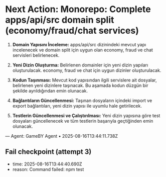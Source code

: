 # Next Action: Monorepo: Complete apps/api/src domain split (economy/fraud/chat services)

1. **Domain Yapısını İnceleme:** apps/api/src dizinindeki mevcut yapı incelenecek ve domain split için uygun olan economy, fraud ve chat servisleri belirlenecek.

2. **Yeni Dizin Oluşturma:** Belirlenen domainler için yeni dizin yapıları oluşturulacak. economy, fraud ve chat için uygun dizinler oluşturulacak.

3. **Kodun Taşınması:** Mevcut kod yapısından ilgili servislere ait dosyalar, belirlenen yeni dizinlere taşınacak. Bu aşamada kodun düzgün bir şekilde ayrıldığından emin olunacak.

4. **Bağlantıların Güncellenmesi:** Taşınan dosyaların içindeki import ve export bağlantıları, yeni dizin yapısı ile uyumlu hale getirilecek.

5. **Testlerin Güncellenmesi ve Çalıştırılması:** Yeni dizin yapısına göre test dosyaları güncellenecek ve tüm testlerin başarıyla geçtiğinden emin olunacak.

— Agent: GameBY Agent • 2025-08-16T13:44:11.738Z


## Fail checkpoint (attempt 3)
- time: 2025-08-16T13:44:40.690Z
- reason: Command failed: npm test

